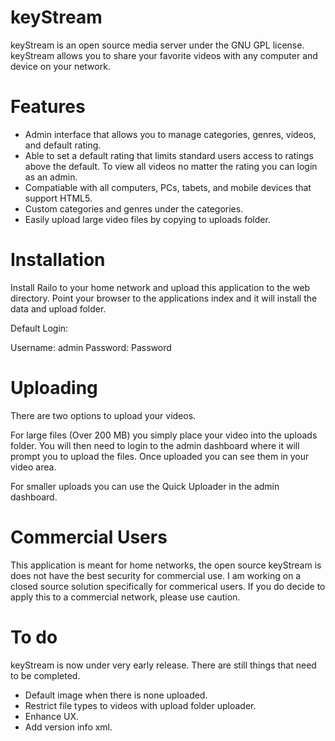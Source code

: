 <!---
This file is part of keyStream.

keyStream is free software: you can redistribute it and/or modify
it under the terms of the GNU General Public License as published by
the Free Software Foundation, either version 3 of the License, or
(at your option) any later version.

keyStream is distributed in the hope that it will be useful,
but WITHOUT ANY WARRANTY; without even the implied warranty of
MERCHANTABILITY or FITNESS FOR A PARTICULAR PURPOSE.  See the
GNU General Public License for more details.

You should have received a copy of the GNU General Public License
along with keyStream.  If not, see <http://www.gnu.org/licenses/>.
--->

keyStream
=========

keyStream is an open source media server under the GNU GPL license. keyStream allows you to share your favorite videos with any computer and device on your network.

Features
=========

- Admin interface that allows you to manage categories, genres, videos, and default rating.
- Able to set a default rating that limits standard users access to ratings above the default. To view all videos no matter the rating you can login as an admin.
- Compatiable with all computers, PCs, tabets, and mobile devices that support HTML5.
- Custom categories and genres under the categories.
- Easily upload large video files by copying to uploads folder.

Installation
=========

Install Railo to your home network and upload this application to the web directory. Point your browser to the applications index and it will install the data and upload folder.

Default Login:

Username: admin
Password: Password

Uploading
=========

There are two options to upload your videos. 

For large files (Over 200 MB) you simply place your video into the uploads folder. You will then need to login to the admin dashboard where it will prompt you to upload the files. Once uploaded you can see them in your video area.

For smaller uploads you can use the Quick Uploader in the admin dashboard.

Commercial Users
=========

This application is meant for home networks, the open source keyStream is does not have the best security for commercial use. I am working on a closed source solution specifically for commerical users. If you do decide to apply this to a commercial network, please use caution.

To do
=========

keyStream is now under very early release. There are still things that need to be completed.

- Default image when there is none uploaded.
- Restrict file types to videos with upload folder uploader.
- Enhance UX.
- Add version info xml.